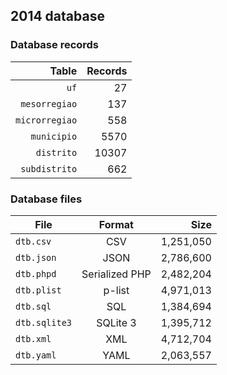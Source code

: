 ## 2014 database

### Database records

| Table          | Records |
| --------------:| -------:|
| `uf`           |      27 |
| `mesorregiao`  |     137 |
| `microrregiao` |     558 |
| `municipio`    |    5570 |
| `distrito`     |   10307 |
| `subdistrito`  |     662 |

### Database files

| File          | Format         | Size      |
| ------------- |:--------------:| ---------:|
| `dtb.csv`     | CSV            | 1,251,050 |
| `dtb.json`    | JSON           | 2,786,600 |
| `dtb.phpd`    | Serialized PHP | 2,482,204 |
| `dtb.plist`   | p-list         | 4,971,013 |
| `dtb.sql`     | SQL            | 1,384,694 |
| `dtb.sqlite3` | SQLite 3       | 1,395,712 |
| `dtb.xml`     | XML            | 4,712,704 |
| `dtb.yaml`    | YAML           | 2,063,557 |
